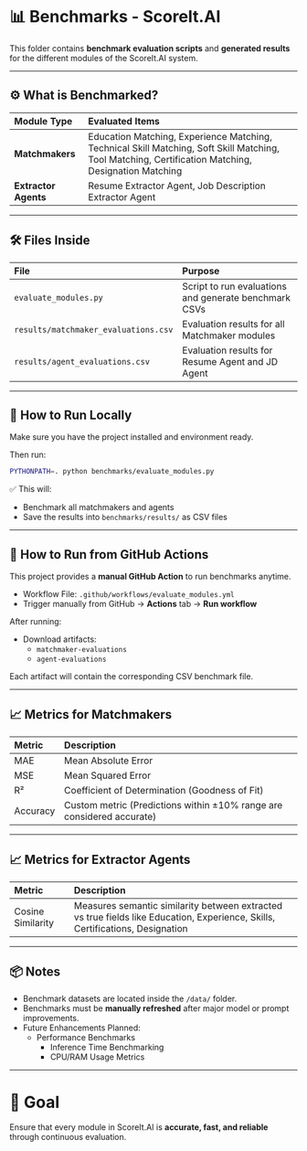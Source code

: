 # 📊 Benchmarks - ScoreIt.AI

This folder contains **benchmark evaluation scripts** and **generated results** for the different modules of the ScoreIt.AI system.

---

## ⚙️ What is Benchmarked?

| Module Type | Evaluated Items |
|:---|:---|
| **Matchmakers** | Education Matching, Experience Matching, Technical Skill Matching, Soft Skill Matching, Tool Matching, Certification Matching, Designation Matching |
| **Extractor Agents** | Resume Extractor Agent, Job Description Extractor Agent |

---

## 🛠️ Files Inside

| File | Purpose |
|:---|:---|
| `evaluate_modules.py` | Script to run evaluations and generate benchmark CSVs |
| `results/matchmaker_evaluations.csv` | Evaluation results for all Matchmaker modules |
| `results/agent_evaluations.csv` | Evaluation results for Resume Agent and JD Agent |

---

## 🚀 How to Run Locally

Make sure you have the project installed and environment ready.

Then run:

```bash
PYTHONPATH=. python benchmarks/evaluate_modules.py
```

✅ This will:
- Benchmark all matchmakers and agents
- Save the results into `benchmarks/results/` as CSV files

---

## 🚀 How to Run from GitHub Actions

This project provides a **manual GitHub Action** to run benchmarks anytime.

- Workflow File: `.github/workflows/evaluate_modules.yml`
- Trigger manually from GitHub → **Actions** tab → **Run workflow**

After running:
- Download artifacts:
  - `matchmaker-evaluations`
  - `agent-evaluations`

Each artifact will contain the corresponding CSV benchmark file.

---

## 📈 Metrics for Matchmakers

| Metric | Description |
|:---|:---|
| MAE | Mean Absolute Error |
| MSE | Mean Squared Error |
| R² | Coefficient of Determination (Goodness of Fit) |
| Accuracy | Custom metric (Predictions within ±10% range are considered accurate) |

---

## 📈 Metrics for Extractor Agents

| Metric | Description |
|:---|:---|
| Cosine Similarity | Measures semantic similarity between extracted vs true fields like Education, Experience, Skills, Certifications, Designation |

---

## 📦 Notes

- Benchmark datasets are located inside the `/data/` folder.
- Benchmarks must be **manually refreshed** after major model or prompt improvements.
- Future Enhancements Planned:
  - Performance Benchmarks
    - Inference Time Benchmarking
    - CPU/RAM Usage Metrics

---

# 🎯 Goal

Ensure that every module in ScoreIt.AI is **accurate, fast, and reliable** through continuous evaluation.